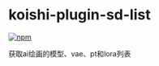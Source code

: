 # koishi-plugin-sd-list

[![npm](https://img.shields.io/npm/v/koishi-plugin-sd-list?style=flat-square)](https://www.npmjs.com/package/koishi-plugin-sd-list)

获取ai绘画的模型、vae、pt和lora列表
